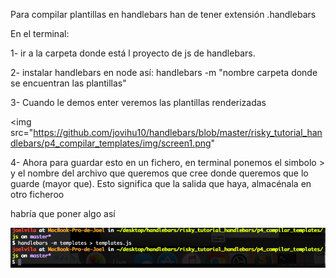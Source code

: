 Para compilar plantillas en handlebars han de tener extensión .handlebars

En el terminal:

1- ir a la carpeta donde está l proyecto de js de handlebars.

2- instalar handlebars en node así:
handlebars -m "nombre carpeta donde se encuentran las plantillas"

3- Cuando le demos enter veremos las plantillas renderizadas

<img src="https://github.com/jovihu10/handlebars/blob/master/risky_tutorial_handlebars/p4_compilar_templates/img/screen1.png"

4- Ahora para guardar esto en un fichero, en terminal ponemos el simbolo > y el nombre del archivo que queremos que cree donde queremos que lo guarde (mayor que). Esto significa que la salida que haya, almacénala en otro ficheroo

habría que poner algo así

<img src="https://github.com/jovihu10/handlebars/blob/master/risky_tutorial_handlebars/p4_compilar_templates/img/screen2.png">